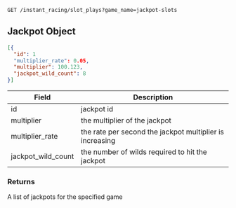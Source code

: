 `GET /instant_racing/slot_plays?game_name=jackpot-slots`

## Jackpot Object

```json
[{
  "id": 1
  "multiplier_rate": 0.05,
  "multiplier": 100.123,
  "jackpot_wild_count": 8
}]
```

Field | Description
----- | -----------
id | jackpot id
multiplier | the multiplier of the jackpot
multiplier_rate| the rate per second the jackpot multiplier is increasing
jackpot_wild_count | the number of wilds required to hit the jackpot

### Returns

A list of jackpots for the specified game